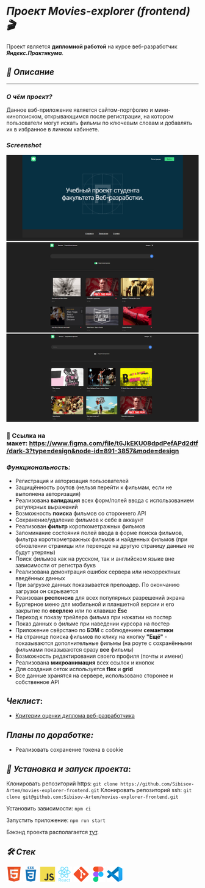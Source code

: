 # ***Проект Movies-explorer (frontend) 🎬***
Проект является **дипломной работой** на курсе веб-разработчик ***Яндекс.Практикума***.
## *📜 Описание*
----
### ***О чём проект?***

Данное вэб-приложение является сайтом-портфолио и мини-кинопоиском, открывающимся после регистрации, на котором пользователи могут искать фильмы по ключевым словам и добавлять их в избранное в личном кабинете.

### *Screenshot*

![Desktop screenshot](./screenshot/portfolio.png)
![Desktop screenshot](./screenshot/movie.png)
![Desktop screenshot](./screenshot/saved-movie.png)

### 🎨 Ссылка на макет: https://www.figma.com/file/t6JkEKU08dpdPefAPd2dtf/dark-3?type=design&node-id=891-3857&mode=design
### *Функциональность:*

* Регистрация и авторизация пользователей
* Защищённость роутов (нельзя перейти к фильмам, если не выполнена авторизация)
* Реализована **валидация** всех форм/полей ввода с использованием регулярных выражений
* Возможность **поиска** фильмов со стороннего API
* Сохранение/удаление фильмов к себе в аккаунт
* Реализован **фильтр** короткометражных фильмов
* Запоминание состояния полей ввода в форме поиска фильмов, фильтра короткометражных фильмов и найденных фильмов (при обновлении страницы или переходе на другую страницу данные не будут утеряны)
* Поиск фильмов как на русском, так и английском языке вне зависимости от регистра букв
* Реализована демонтрация ошибок сервера или некорректных введённых данных
* При загрузке данных показывается прелоадер. По окончанию загрузки он скрывается
* Реаизован **респонсив** для всех популярных разрешений экрана
* Бургерное меню для мобильной и планшетной версии и его закрытие по **оверлею** или по клавише **Esc**
* Переход к показу трейлера фильма при нажатии на постер
* Показ данных о фильме при наведении курсора на постер
* Приложение свёрстано по **БЭМ** с соблюдением **семантики**
* На странице поиска фильмов по клику на кнопку **"Ещё"** - показываются дополнительные фильмы (на роуте с сохранёнными фильмами показываются сразу **все** фильмы)
* Возможность редактирования своего профиля (почты и имени)
* Реализована **микроанимация** всех ссылок и кнопок
* Для создания сеток используется **flex** и **grid**
* Все данные хранятся на сервере, использовано сторонее и собственное API

## *Чеклист*:
+ [Критерии оценки диплома веб-разработчика](https://code.s3.yandex.net/web-developer/static/new-program/web-diploma-criteria-2.0/index.html)

## *Планы по доработке:*
* Реализовать сохранение токена в cookie

## *🚀 Установка и запуск проекта*:
Клонировать репозиторий https: `git clone https://github.com/Sibisov-Artem/movies-explorer-frontend.git`
Клонировать репозиторий ssh: `git clone git@github.com:Sibisov-Artem/movies-explorer-frontend.git`

Установить зависимости: `npm ci`

Запустить приложение: `npm run start`

Бэкэнд проекта располагается [тут](https://github.com/Sibisov-Artem/movies-explorer-api).

## *🛠 Стек*

<div>
  <img src="https://raw.githubusercontent.com/devicons/devicon/1119b9f84c0290e0f0b38982099a2bd027a48bf1/icons/html5/html5-original.svg" title="HTML5" alt="HTML" width="40" height="40"/>

  <img src="https://raw.githubusercontent.com/devicons/devicon/1119b9f84c0290e0f0b38982099a2bd027a48bf1/icons/css3/css3-plain-wordmark.svg" title="CSS3" alt="CSS" width="40" height="40"/>

  <img src="https://raw.githubusercontent.com/devicons/devicon/1119b9f84c0290e0f0b38982099a2bd027a48bf1/icons/javascript/javascript-original.svg" title="JavaScript" alt="JavaScript" width="40" height="40"/>

  <img src="https://raw.githubusercontent.com/devicons/devicon/1119b9f84c0290e0f0b38982099a2bd027a48bf1/icons/react/react-original-wordmark.svg" title="React" alt="React" width="40" height="40"/>

  <img src="https://raw.githubusercontent.com/devicons/devicon/1119b9f84c0290e0f0b38982099a2bd027a48bf1/icons/git/git-original.svg" title="Git" alt="Git" width="40" height="40"/>

  <img src="https://raw.githubusercontent.com/devicons/devicon/1119b9f84c0290e0f0b38982099a2bd027a48bf1/icons/figma/figma-original.svg" title="Figma" alt="Figma" width="40" height="40"/>

  <img src="https://raw.githubusercontent.com/devicons/devicon/1119b9f84c0290e0f0b38982099a2bd027a48bf1/icons/vscode/vscode-original.svg" title="VSCode" alt="VSCode" width="40" height="40"/>
</div>

<!-- ## Фронтенд: https://a-sibisov.nomoreparties.co  -->
<!-- ## Backend: https://api.a-sibisov.nomoreparties.co -->
